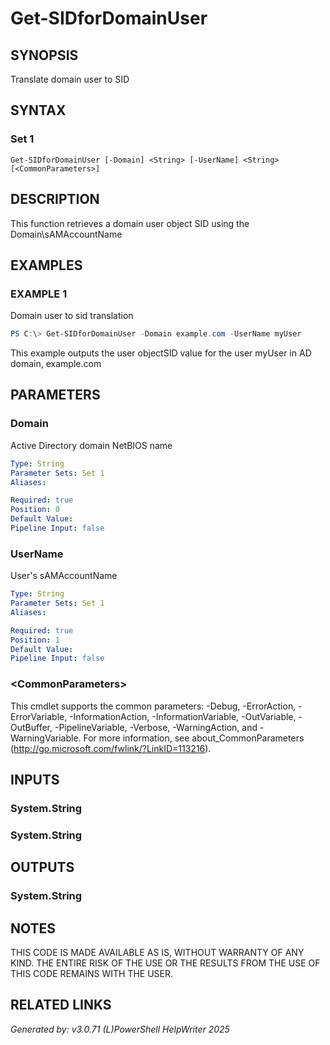﻿# Get-SIDforDomainUser

## SYNOPSIS
Translate domain user to SID

## SYNTAX

### Set 1
```
Get-SIDforDomainUser [-Domain] <String> [-UserName] <String> [<CommonParameters>]
```

## DESCRIPTION
This function retrieves a domain user object SID using the Domain\\sAMAccountName

## EXAMPLES

### EXAMPLE 1
Domain user to sid translation
```powershell
PS C:\> Get-SIDforDomainUser -Domain example.com -UserName myUser
```

This example outputs the user objectSID value for the user myUser in AD domain, example.com

## PARAMETERS

### Domain
Active Directory domain NetBIOS name

```yaml
Type: String
Parameter Sets: Set 1
Aliases: 

Required: true
Position: 0
Default Value: 
Pipeline Input: false
```

### UserName
User's sAMAccountName

```yaml
Type: String
Parameter Sets: Set 1
Aliases: 

Required: true
Position: 1
Default Value: 
Pipeline Input: false
```

### \<CommonParameters\>
This cmdlet supports the common parameters: -Debug, -ErrorAction, -ErrorVariable, -InformationAction, -InformationVariable, -OutVariable, -OutBuffer, -PipelineVariable, -Verbose, -WarningAction, and -WarningVariable. For more information, see about_CommonParameters (http://go.microsoft.com/fwlink/?LinkID=113216).

## INPUTS

### System.String


### System.String


## OUTPUTS

### System.String


## NOTES

THIS CODE IS MADE AVAILABLE AS IS, WITHOUT WARRANTY OF ANY KIND. THE ENTIRE RISK OF THE USE OR THE RESULTS FROM THE USE OF THIS CODE REMAINS WITH THE USER.

## RELATED LINKS


*Generated by: v3.0.71 (L)PowerShell HelpWriter 2025*
